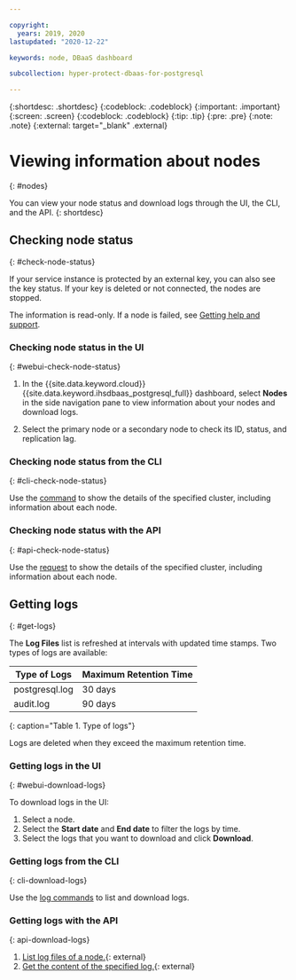 ```yaml
---

copyright:
  years: 2019, 2020
lastupdated: "2020-12-22"

keywords: node, DBaaS dashboard

subcollection: hyper-protect-dbaas-for-postgresql

---
```


{:shortdesc: .shortdesc}
{:codeblock: .codeblock}
{:important: .important}
{:screen: .screen}
{:codeblock: .codeblock}
{:tip: .tip}
{:pre: .pre}
{:note: .note}
{:external: target="_blank" .external}

# Viewing information about nodes
{: #nodes}

You can view your node status and download logs through the UI, the CLI, and the API. 
{: shortdesc}

## Checking node status
{: #check-node-status}

If your service instance is protected by an external key, you can also see the key status. If your key is deleted or not connected, the nodes are stopped.

The information is read-only. If a node is failed, see [Getting help and support](/docs/hyper-protect-dbaas-for-postgresql?topic=hyper-protect-dbaas-for-postgresql-getting-help-and-support).

### Checking node status in the UI
{: #webui-check-node-status}

1. In the {{site.data.keyword.cloud}} {{site.data.keyword.ihsdbaas_postgresql_full}} dashboard, select **Nodes** in the side navigation pane to view information about your nodes and download logs.

2. Select the primary node or a secondary node to check its ID, status, and replication lag. 

### Checking node status from the CLI
{: #cli-check-node-status}

Use the [command](/docs/hyper-protect-dbaas-for-postgresql?topic=hyper-protect-dbaas-for-postgresql-dbaas_cli_plugin#cluster_show) to show the details of the specified cluster, including information about each node. 

### Checking node status with the API
{: #api-check-node-status}

Use the [request](/apidocs/hyperp-dbaas/hyperp-dbaas-v3#get-database-cluster-details) to show the details of the specified cluster, including information about each node. 

## Getting logs
{: #get-logs}

The **Log Files** list is refreshed at intervals with updated time stamps. Two types of logs are available:

|Type of Logs|Maximum Retention Time|
|-----------|-----------|
|postgresql.log|30 days|
|audit.log |90 days|
{: caption="Table 1. Type of logs"}

Logs are deleted when they exceed the maximum retention time.

### Getting logs in the UI
{: #webui-download-logs}

To download logs in the UI:
1. Select a node.
2. Select the **Start date** and **End date** to filter the logs by time.
3. Select the logs that you want to download and click **Download**.

### Getting logs from the CLI
{: cli-download-logs}

Use the [log commands](/docs/hyper-protect-dbaas-for-postgresql?topic=hyper-protect-dbaas-for-postgresql-dbaas_cli_plugin#log-commands) to list and download logs.

### Getting logs with the API
{: api-download-logs}

1. [List log files of a node.](/apidocs/hyperp-dbaas/hyperp-dbaas-v3#list-database-log-files){: external}
2. [Get the content of the specified log.](/apidocs/hyperp-dbaas/hyperp-dbaas-v3#get-log-details){: external}
